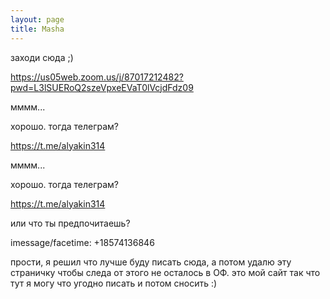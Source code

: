 ```yaml
---
layout: page
title: Masha
---
```


заходи сюда ;)

https://us05web.zoom.us/j/87017212482?pwd=L3lSUERoQ2szeVpxeEVaT0lVcjdFdz09


мммм...

хорошо. тогда телеграм?

https://t.me/alyakin314

мммм...

хорошо. тогда телеграм?

https://t.me/alyakin314

или что ты предпочитаешь?

imessage/facetime: +18574136846

прости, я решил что лучше буду писать сюда, а потом удалю эту страничку чтобы следа от этого не осталось в ОФ. это мой сайт так что тут я могу что угодно писать и потом сносить :)



